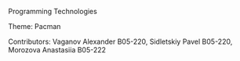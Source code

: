 Programming Technologies

Theme: Pacman

Contributors: Vaganov Alexander B05-220, Sidletskiy Pavel B05-220, Morozova Anastasiia B05-222

